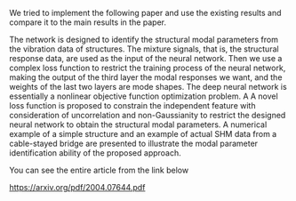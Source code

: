 We tried to implement the following paper and use the existing results and compare it to the main results in the paper.

The network is designed to identify the structural modal parameters from the vibration data of structures. 
The mixture signals, that is, the structural response data, are used as the input of the neural network. Then we use a complex loss function to restrict the training process of the neural network, making the output of the third layer the modal responses we want, and the weights of the last two layers are mode shapes.
The deep neural network is essentially a nonlinear objective function optimization problem. 
A A novel loss function is proposed to constrain the independent feature with consideration of uncorrelation and non-Gaussianity to restrict the designed neural network to obtain the structural modal parameters.
A numerical example of a simple structure and an example of actual SHM data from a cable-stayed bridge are presented to illustrate the modal parameter identification ability of the proposed approach. 

You can see the entire article from the link below

https://arxiv.org/pdf/2004.07644.pdf
